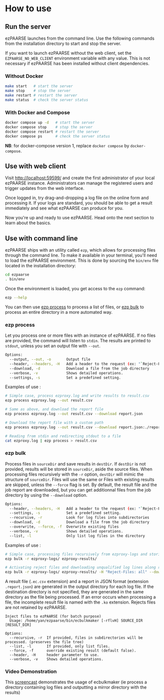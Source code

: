 # How to use

## Run the server

ezPAARSE launches from the command line. Use the following commands from the installation directory to start and stop the server.

If you want to launch ezPAARSE without the web client, set the `EZPAARSE_NO_WEB_CLIENT` environment variable with any value. This is not necessary if ezPAARSE has been installed without client dependencies.

### Without Docker

```bash
make start   # start the server
make stop    # stop the server
make restart # restart the server
make status  # check the server status
```

### With Docker and Compose

```bash
docker compose up -d   # start the server
docker compose stop    # stop the server
docker compose restart # restart the server
docker compose ps      # check the server status
```

**NB**: for docker-compose version 1, replace `docker compose` by `docker-compose`.

## Use with web client

Visit [http://localhost:59599/](http://localhost:59599/) and create the first administrator of your local ezPAARSE instance. Administrators can manage the registered users and trigger updates from the web interface.

Once logged in, try drag-and-dropping a log file on the online form and processing it. If your logs are standard, you should be able to get a result immediately and see what ezPAARSE can produce for you.

Now you're up and ready to use ezPAARSE. Head onto the next section to learn about the basics.

## Use with command line

ezPAARSE ships with an utility called `ezp`, which allows for processing files through the command line. To make it available in your terminal, you'll need to load the ezPAARSE environment. This is done by sourcing the `bin/env` file located in the installation directory:

```bash
cd ezpaarse
. bin/env
```

Once the environment is loaded, you get access to the `ezp` command:

```bash
ezp --help
```

You can then use [ezp process](#ezp-process) to process a list of files, or [ezp bulk](#ezp-bulk) to process an entire directory in a more automated way.

### ezp process

Let you process one or more files with an instance of ezPAARSE. If no files are provided, the command will listen to `stdin`. The results are printed to `stdout`, unless you set an output file with `--out`.

```bash
Options:
  --output, --out, -o       Output file
  --header, --headers, -H   Add a header to the request (ex: "`Reject-Files: all`")
  --download, -d            Download a file from the job directory
  --verbose, -v             Shows detailed operations.
  --settings, -s            Set a predefined setting.
```

Examples of use :
```bash
# Simple case, process ezproxy.log and write results to result.csv
ezp process ezproxy.log --out result.csv

# Same as above, and download the report file
ezp process ezproxy.log --out result.csv --download report.json

# Download the report file with a custom path
ezp process ezproxy.log --out result.csv --download report.json:./reports/job-report.json

# Reading from stdin and redirecting stdout to a file
cat ezproxy.log | ezp process > result.csv
```

### ezp bulk

Process files in `sourceDir` and save results in `destDir`. If `destDir` is not provided, results will be stored in `sourceDir`, aside the source files. When processing files recursively with the `-r` option, `destDir` will mimic the structure of `sourceDir`. Files will use the same or Files with existing results are skipped, unless the `--force` flag is set. By default, the result file and the job report are downloaded, but you can get additionnal files from the job directory by using the `--download` option.

```bash
Options:
  --header, --headers, -H   Add a header to the request (ex: "`Reject-Files: all`")
  --settings, -s            Set a predefined setting.
  --recursive, -r           Look for log files into subdirectories
  --download, -d            Download a file from the job directory
  --overwrite, --force, -f  Overwrite existing files
  --verbose, -v             Shows detailed operations.
  --list, -l                Only list log files in the directory
```

Examples of use :
```bash
# Simple case, processing files recursively from ezproxy-logs and storing results in ezproxy-results
ezp bulk -r ezproxy-logs/ ezproxy-results/

# Activating reject files and downloading unqualified log lines along results
ezp bulk -r ezproxy-logs/ ezproxy-results/ -H "Reject-Files: all" --download lines-unqualified-ecs.log
```

A result file (`.ec.csv` extension) and a report in JSON format (extension` .report.json`) are generated in the output directory for each log file. If the destination directory is not specified, they are generated in the same directory as the file being processed.
If an error occurs when processing a file, the incomplete result file is named with the `.ko` extension.
Rejects files are not retained by ezPAARSE.

```
Inject files to ezPAARSE (for batch purpose)
  Usage: /home/yan/ezpaarse/bin/ecbulkmaker [-rflvH] SOURCE_DIR [RESULT_DIR]

Options:
  --recursive, -r  If provided, files in subdirectories will be processed. (preserves the file tree)
  --list, -l       If provided, only list files.
  --force, -f      override existing result (default false).
  --header, -H     header parameter to use.
  --verbose, -v    Shows detailed operations.

```
### Video Demonstration
This [screencast](https://www.youtube.com/watch?v=5Tlk6GECSTI) demonstrates the usage of ecbulkmaker (ie process a directory containing log files and outputting a mirror directory with the results)


